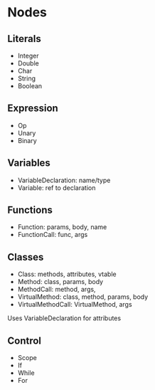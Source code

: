 # Nodes

## Literals
- Integer
- Double
- Char
- String
- Boolean

## Expression
- Op
- Unary
- Binary

## Variables
- VariableDeclaration: name/type
- Variable: ref to declaration

## Functions
- Function: params, body, name
- FunctionCall: func, args

## Classes
- Class: methods, attributes, vtable
- Method: class, params, body
- MethodCall: method, args, 
- VirtualMethod: class, method, params, body
- VirtualMethodCall: VirtualMethod, args

Uses VariableDeclaration for attributes

## Control
- Scope
- If
- While
- For